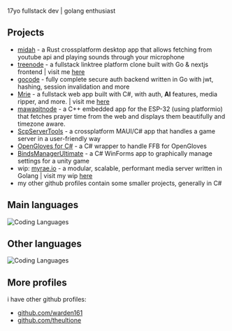 17yo fullstack dev | golang enthusiast

## Projects
- [midah](https://github.com/akramboussanni/midah) - a Rust crossplatform desktop app that allows fetching from youtube api and playing sounds through your microphone
- [treenode](https://github.com/akramboussanni/treenode) - a fullstack linktree platform clone built with Go & nextjs frontend | visit me [here](https://kimotherapy.dev)
- [gocode](https://github.com/akramboussanni/gocode) - fully complete secure auth backend written in Go with jwt, hashing, session invalidation and more 
- [Mrie](https://github.com/akramboussanni/Mrie) - a fullstack web app built with C#, with auth, **AI** features, media ripper, and more. | visit me [here](https://mrie.dev)
- [mawaqitnode](https://github.com/akramboussanni/mawaqitnode) - a C++ embedded app for the ESP-32 (using platformio) that fetches prayer time from the web and displays them beautifully and timezone aware.
- [ScpServerTools](https://github.com/warden161/ScpServerTools) - a crossplatform MAUI/C# app that handles a game server in a user-friendly way
- [OpenGloves for C#](https://github.com/TheUltiOne/OpenGloves-Unity) - a C# wrapper to handle FFB for OpenGloves 
- [BindsManagerUltimate](https://github.com/TheUltiOne/BindsManagerUltimate) - a C# WinForms app to graphically manage settings for a unity game
- wip: [myrae.io](https://github.com/akramboussanni/myrae) - a modular, scalable, performant media server written in Golang | visit my wip [here](https://myrae.io)
- my other github profiles contain some smaller projects, generally in C#

## Main languages
![Coding Languages](https://skills-icons.vercel.app/api/icons?i=csharp,go)

## Other languages
![Coding Languages](https://skills-icons.vercel.app/api/icons?i=java,ts,cpp,python,rust)

## More profiles
i have other github profiles:
- [github.com/warden161](https://github.com/warden161)
- [github.com/theultione](https://github.com/theultione)
